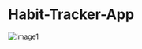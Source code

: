 # Habit-Tracker-App
![image1](https://user-images.githubusercontent.com/71834118/194717912-1b415f1a-e0a8-48a7-9727-fc526b7fb92f.jpeg)
